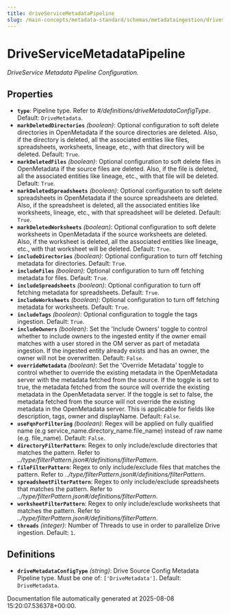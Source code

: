 ```yaml
---
title: driveServiceMetadataPipeline
slug: /main-concepts/metadata-standard/schemas/metadataingestion/driveservicemetadatapipeline
---
```


# DriveServiceMetadataPipeline

*DriveService Metadata Pipeline Configuration.*

## Properties

- **`type`**: Pipeline type. Refer to *#/definitions/driveMetadataConfigType*. Default: `DriveMetadata`.
- **`markDeletedDirectories`** *(boolean)*: Optional configuration to soft delete directories in OpenMetadata if the source directories are deleted. Also, if the directory is deleted, all the associated entities like files, spreadsheets, worksheets, lineage, etc., with that directory will be deleted. Default: `True`.
- **`markDeletedFiles`** *(boolean)*: Optional configuration to soft delete files in OpenMetadata if the source files are deleted. Also, if the file is deleted, all the associated entities like lineage, etc., with that file will be deleted. Default: `True`.
- **`markDeletedSpreadsheets`** *(boolean)*: Optional configuration to soft delete spreadsheets in OpenMetadata if the source spreadsheets are deleted. Also, if the spreadsheet is deleted, all the associated entities like worksheets, lineage, etc., with that spreadsheet will be deleted. Default: `True`.
- **`markDeletedWorksheets`** *(boolean)*: Optional configuration to soft delete worksheets in OpenMetadata if the source worksheets are deleted. Also, if the worksheet is deleted, all the associated entities like lineage, etc., with that worksheet will be deleted. Default: `True`.
- **`includeDirectories`** *(boolean)*: Optional configuration to turn off fetching metadata for directories. Default: `True`.
- **`includeFiles`** *(boolean)*: Optional configuration to turn off fetching metadata for files. Default: `True`.
- **`includeSpreadsheets`** *(boolean)*: Optional configuration to turn off fetching metadata for spreadsheets. Default: `True`.
- **`includeWorksheets`** *(boolean)*: Optional configuration to turn off fetching metadata for worksheets. Default: `True`.
- **`includeTags`** *(boolean)*: Optional configuration to toggle the tags ingestion. Default: `True`.
- **`includeOwners`** *(boolean)*: Set the 'Include Owners' toggle to control whether to include owners to the ingested entity if the owner email matches with a user stored in the OM server as part of metadata ingestion. If the ingested entity already exists and has an owner, the owner will not be overwritten. Default: `False`.
- **`overrideMetadata`** *(boolean)*: Set the 'Override Metadata' toggle to control whether to override the existing metadata in the OpenMetadata server with the metadata fetched from the source. If the toggle is set to true, the metadata fetched from the source will override the existing metadata in the OpenMetadata server. If the toggle is set to false, the metadata fetched from the source will not override the existing metadata in the OpenMetadata server. This is applicable for fields like description, tags, owner and displayName. Default: `False`.
- **`useFqnForFiltering`** *(boolean)*: Regex will be applied on fully qualified name (e.g service_name.directory_name.file_name) instead of raw name (e.g. file_name). Default: `False`.
- **`directoryFilterPattern`**: Regex to only include/exclude directories that matches the pattern. Refer to *../type/filterPattern.json#/definitions/filterPattern*.
- **`fileFilterPattern`**: Regex to only include/exclude files that matches the pattern. Refer to *../type/filterPattern.json#/definitions/filterPattern*.
- **`spreadsheetFilterPattern`**: Regex to only include/exclude spreadsheets that matches the pattern. Refer to *../type/filterPattern.json#/definitions/filterPattern*.
- **`worksheetFilterPattern`**: Regex to only include/exclude worksheets that matches the pattern. Refer to *../type/filterPattern.json#/definitions/filterPattern*.
- **`threads`** *(integer)*: Number of Threads to use in order to parallelize Drive ingestion. Default: `1`.
## Definitions

- **`driveMetadataConfigType`** *(string)*: Drive Source Config Metadata Pipeline type. Must be one of: `['DriveMetadata']`. Default: `DriveMetadata`.


Documentation file automatically generated at 2025-08-08 15:20:07.536378+00:00.
